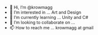 - 👋 Hi, I’m @krowmagg
- 👀 I’m interested in ...
      Art and Design
- 🌱 I’m currently learning ...
      Unity and C#
- 💞️ I’m looking to collaborate on ...
- 📫 How to reach me ...
      krowmagg at gmail

<!---
krowmagg/krowmagg is a ✨ special ✨ repository because its `README.md` (this file) appears on your GitHub profile.
You can click the Preview link to take a look at your changes.
--->
